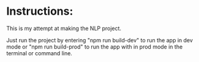 # Instructions:

This is my attempt at making the NLP project.

Just run the project by entering "npm run build-dev" to run the app in dev mode or "npm run build-prod" to run the app with in prod mode in the terminal or command line.
